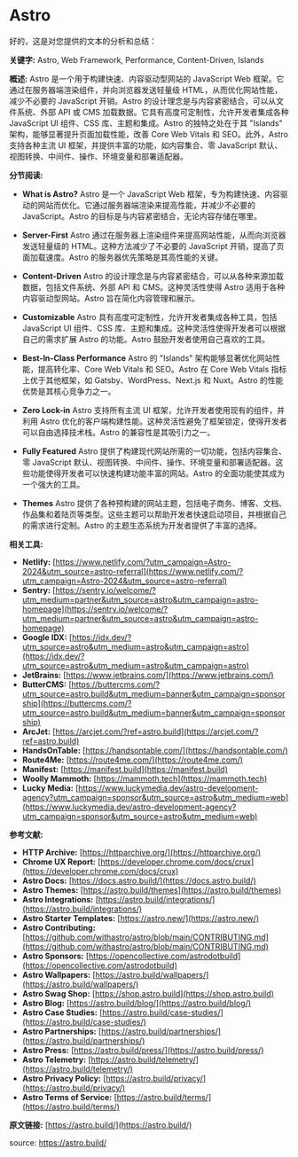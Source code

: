 # Astro 

好的，这是对您提供的文本的分析和总结：

**关键字:** Astro, Web Framework, Performance, Content-Driven, Islands

**概述:**
Astro 是一个用于构建快速、内容驱动型网站的 JavaScript Web 框架。它通过在服务器端渲染组件，并向浏览器发送轻量级 HTML，从而优化网站性能，减少不必要的 JavaScript 开销。Astro 的设计理念是与内容紧密结合，可以从文件系统、外部 API 或 CMS 加载数据。它具有高度可定制性，允许开发者集成各种 JavaScript UI 组件、CSS 库、主题和集成。Astro 的独特之处在于其 "Islands" 架构，能够显著提升页面加载性能，改善 Core Web Vitals 和 SEO。此外，Astro 支持各种主流 UI 框架，并提供丰富的功能，如内容集合、零 JavaScript 默认、视图转换、中间件、操作、环境变量和部署适配器。

**分节阅读:**

*   **What is Astro?**
    Astro 是一个 JavaScript Web 框架，专为构建快速、内容驱动的网站而优化。它通过服务器端渲染来提高性能，并减少不必要的 JavaScript。Astro 的目标是与内容紧密结合，无论内容存储在哪里。

*   **Server-First**
    Astro 通过在服务器上渲染组件来提高网站性能，从而向浏览器发送轻量级的 HTML。这种方法减少了不必要的 JavaScript 开销，提高了页面加载速度。Astro 的服务器优先策略是其高性能的关键。

*   **Content-Driven**
    Astro 的设计理念是与内容紧密结合，可以从各种来源加载数据，包括文件系统、外部 API 和 CMS。这种灵活性使得 Astro 适用于各种内容驱动型网站。Astro 旨在简化内容管理和展示。

*   **Customizable**
    Astro 具有高度可定制性，允许开发者集成各种工具，包括 JavaScript UI 组件、CSS 库、主题和集成。这种灵活性使得开发者可以根据自己的需求扩展 Astro 的功能。Astro 鼓励开发者使用自己喜欢的工具。

*   **Best-In-Class Performance**
    Astro 的 "Islands" 架构能够显著优化网站性能，提高转化率、Core Web Vitals 和 SEO。Astro 在 Core Web Vitals 指标上优于其他框架，如 Gatsby、WordPress、Next.js 和 Nuxt。Astro 的性能优势是其核心竞争力之一。

*   **Zero Lock-in**
    Astro 支持所有主流 UI 框架，允许开发者使用现有的组件，并利用 Astro 优化的客户端构建性能。这种灵活性避免了框架锁定，使得开发者可以自由选择技术栈。Astro 的兼容性是其吸引力之一。

*   **Fully Featured**
    Astro 提供了构建现代网站所需的一切功能，包括内容集合、零 JavaScript 默认、视图转换、中间件、操作、环境变量和部署适配器。这些功能使得开发者可以快速构建功能丰富的网站。Astro 的全面功能使其成为一个强大的工具。

*   **Themes**
    Astro 提供了各种预构建的网站主题，包括电子商务、博客、文档、作品集和着陆页等类型。这些主题可以帮助开发者快速启动项目，并根据自己的需求进行定制。Astro 的主题生态系统为开发者提供了丰富的选择。

**相关工具:**

*   **Netlify:** [https://www.netlify.com/?utm_campaign=Astro-2024&utm_source=astro-referral](https://www.netlify.com/?utm_campaign=Astro-2024&utm_source=astro-referral)
*   **Sentry:** [https://sentry.io/welcome/?utm_medium=partner&utm_source=astro&utm_campaign=astro-homepage](https://sentry.io/welcome/?utm_medium=partner&utm_source=astro&utm_campaign=astro-homepage)
*   **Google IDX:** [https://idx.dev/?utm_source=astro&utm_medium=astro&utm_campaign=astro](https://idx.dev/?utm_source=astro&utm_medium=astro&utm_campaign=astro)
*   **JetBrains:** [https://www.jetbrains.com/](https://www.jetbrains.com/)
*   **ButterCMS:** [https://buttercms.com/?utm_source=astro.build&utm_medium=banner&utm_campaign=sponsorship](https://buttercms.com/?utm_source=astro.build&utm_medium=banner&utm_campaign=sponsorship)
*   **ArcJet:** [https://arcjet.com/?ref=astro.build](https://arcjet.com/?ref=astro.build)
*   **HandsOnTable:** [https://handsontable.com/](https://handsontable.com/)
*   **Route4Me:** [https://route4me.com/](https://route4me.com/)
*   **Manifest:** [https://manifest.build](https://manifest.build)
*   **Woolly Mammoth:** [https://mammoth.tech](https://mammoth.tech)
*   **Lucky Media:** [https://www.luckymedia.dev/astro-development-agency?utm_campaign=sponsor&utm_source=astro&utm_medium=web](https://www.luckymedia.dev/astro-development-agency?utm_campaign=sponsor&utm_source=astro&utm_medium=web)

**参考文献:**

*   **HTTP Archive:** [https://httparchive.org/](https://httparchive.org/)
*   **Chrome UX Report:** [https://developer.chrome.com/docs/crux](https://developer.chrome.com/docs/crux)
*   **Astro Docs:** [https://docs.astro.build/](https://docs.astro.build/)
*   **Astro Themes:** [https://astro.build/themes](https://astro.build/themes)
*   **Astro Integrations:** [https://astro.build/integrations/](https://astro.build/integrations/)
*   **Astro Starter Templates:** [https://astro.new/](https://astro.new/)
*   **Astro Contributing:** [https://github.com/withastro/astro/blob/main/CONTRIBUTING.md](https://github.com/withastro/astro/blob/main/CONTRIBUTING.md)
*   **Astro Sponsors:** [https://opencollective.com/astrodotbuild](https://opencollective.com/astrodotbuild)
*   **Astro Wallpapers:** [https://astro.build/wallpapers/](https://astro.build/wallpapers/)
*   **Astro Swag Shop:** [https://shop.astro.build](https://shop.astro.build)
*   **Astro Blog:** [https://astro.build/blog/](https://astro.build/blog/)
*   **Astro Case Studies:** [https://astro.build/case-studies/](https://astro.build/case-studies/)
*   **Astro Partnerships:** [https://astro.build/partnerships/](https://astro.build/partnerships/)
*   **Astro Press:** [https://astro.build/press/](https://astro.build/press/)
*   **Astro Telemetry:** [https://astro.build/telemetry/](https://astro.build/telemetry/)
*   **Astro Privacy Policy:** [https://astro.build/privacy/](https://astro.build/privacy/)
*   **Astro Terms of Service:** [https://astro.build/terms/](https://astro.build/terms/)

**原文链接:** [https://astro.build/](https://astro.build/)


source: https://astro.build/